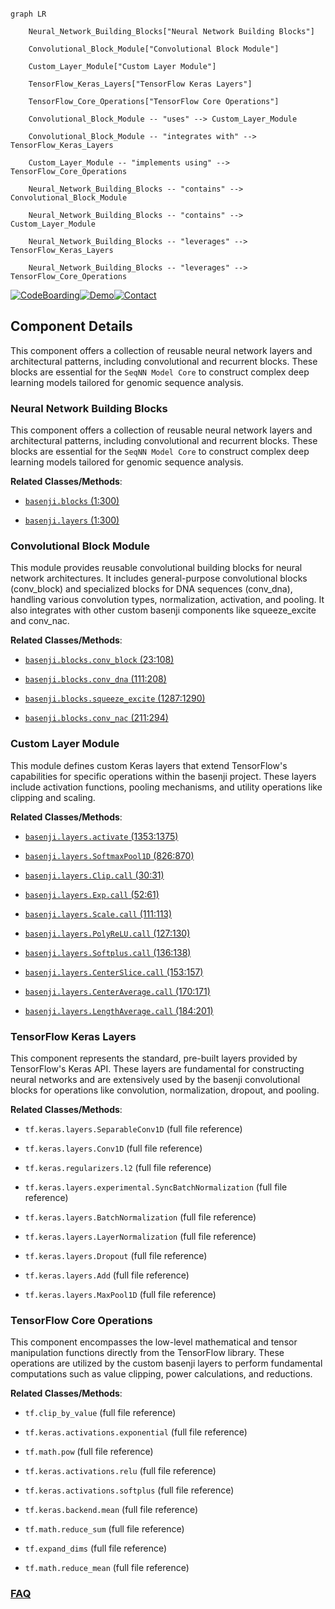 ```mermaid

graph LR

    Neural_Network_Building_Blocks["Neural Network Building Blocks"]

    Convolutional_Block_Module["Convolutional Block Module"]

    Custom_Layer_Module["Custom Layer Module"]

    TensorFlow_Keras_Layers["TensorFlow Keras Layers"]

    TensorFlow_Core_Operations["TensorFlow Core Operations"]

    Convolutional_Block_Module -- "uses" --> Custom_Layer_Module

    Convolutional_Block_Module -- "integrates with" --> TensorFlow_Keras_Layers

    Custom_Layer_Module -- "implements using" --> TensorFlow_Core_Operations

    Neural_Network_Building_Blocks -- "contains" --> Convolutional_Block_Module

    Neural_Network_Building_Blocks -- "contains" --> Custom_Layer_Module

    Neural_Network_Building_Blocks -- "leverages" --> TensorFlow_Keras_Layers

    Neural_Network_Building_Blocks -- "leverages" --> TensorFlow_Core_Operations

```

[![CodeBoarding](https://img.shields.io/badge/Generated%20by-CodeBoarding-9cf?style=flat-square)](https://github.com/CodeBoarding/GeneratedOnBoardings)[![Demo](https://img.shields.io/badge/Try%20our-Demo-blue?style=flat-square)](https://www.codeboarding.org/demo)[![Contact](https://img.shields.io/badge/Contact%20us%20-%20contact@codeboarding.org-lightgrey?style=flat-square)](mailto:contact@codeboarding.org)



## Component Details



This component offers a collection of reusable neural network layers and architectural patterns, including convolutional and recurrent blocks. These blocks are essential for the `SeqNN Model Core` to construct complex deep learning models tailored for genomic sequence analysis.



### Neural Network Building Blocks

This component offers a collection of reusable neural network layers and architectural patterns, including convolutional and recurrent blocks. These blocks are essential for the `SeqNN Model Core` to construct complex deep learning models tailored for genomic sequence analysis.





**Related Classes/Methods**:



- <a href="https://github.com/calico/basenji/blob/master/basenji/blocks.py#L1-L300" target="_blank" rel="noopener noreferrer">`basenji.blocks` (1:300)</a>

- <a href="https://github.com/calico/basenji/blob/master/basenji/layers.py#L1-L300" target="_blank" rel="noopener noreferrer">`basenji.layers` (1:300)</a>





### Convolutional Block Module

This module provides reusable convolutional building blocks for neural network architectures. It includes general-purpose convolutional blocks (conv_block) and specialized blocks for DNA sequences (conv_dna), handling various convolution types, normalization, activation, and pooling. It also integrates with other custom basenji components like squeeze_excite and conv_nac.





**Related Classes/Methods**:



- <a href="https://github.com/calico/basenji/blob/master/basenji/blocks.py#L23-L108" target="_blank" rel="noopener noreferrer">`basenji.blocks.conv_block` (23:108)</a>

- <a href="https://github.com/calico/basenji/blob/master/basenji/blocks.py#L111-L208" target="_blank" rel="noopener noreferrer">`basenji.blocks.conv_dna` (111:208)</a>

- <a href="https://github.com/calico/basenji/blob/master/basenji/blocks.py#L1287-L1290" target="_blank" rel="noopener noreferrer">`basenji.blocks.squeeze_excite` (1287:1290)</a>

- <a href="https://github.com/calico/basenji/blob/master/basenji/blocks.py#L211-L294" target="_blank" rel="noopener noreferrer">`basenji.blocks.conv_nac` (211:294)</a>





### Custom Layer Module

This module defines custom Keras layers that extend TensorFlow's capabilities for specific operations within the basenji project. These layers include activation functions, pooling mechanisms, and utility operations like clipping and scaling.





**Related Classes/Methods**:



- <a href="https://github.com/calico/basenji/blob/master/basenji/layers.py#L1353-L1375" target="_blank" rel="noopener noreferrer">`basenji.layers.activate` (1353:1375)</a>

- <a href="https://github.com/calico/basenji/blob/master/basenji/layers.py#L826-L870" target="_blank" rel="noopener noreferrer">`basenji.layers.SoftmaxPool1D` (826:870)</a>

- <a href="https://github.com/calico/basenji/blob/master/basenji/layers.py#L30-L31" target="_blank" rel="noopener noreferrer">`basenji.layers.Clip.call` (30:31)</a>

- <a href="https://github.com/calico/basenji/blob/master/basenji/layers.py#L52-L61" target="_blank" rel="noopener noreferrer">`basenji.layers.Exp.call` (52:61)</a>

- <a href="https://github.com/calico/basenji/blob/master/basenji/layers.py#L111-L113" target="_blank" rel="noopener noreferrer">`basenji.layers.Scale.call` (111:113)</a>

- <a href="https://github.com/calico/basenji/blob/master/basenji/layers.py#L127-L130" target="_blank" rel="noopener noreferrer">`basenji.layers.PolyReLU.call` (127:130)</a>

- <a href="https://github.com/calico/basenji/blob/master/basenji/layers.py#L136-L138" target="_blank" rel="noopener noreferrer">`basenji.layers.Softplus.call` (136:138)</a>

- <a href="https://github.com/calico/basenji/blob/master/basenji/layers.py#L153-L157" target="_blank" rel="noopener noreferrer">`basenji.layers.CenterSlice.call` (153:157)</a>

- <a href="https://github.com/calico/basenji/blob/master/basenji/layers.py#L170-L171" target="_blank" rel="noopener noreferrer">`basenji.layers.CenterAverage.call` (170:171)</a>

- <a href="https://github.com/calico/basenji/blob/master/basenji/layers.py#L184-L201" target="_blank" rel="noopener noreferrer">`basenji.layers.LengthAverage.call` (184:201)</a>





### TensorFlow Keras Layers

This component represents the standard, pre-built layers provided by TensorFlow's Keras API. These layers are fundamental for constructing neural networks and are extensively used by the basenji convolutional blocks for operations like convolution, normalization, dropout, and pooling.





**Related Classes/Methods**:



- `tf.keras.layers.SeparableConv1D` (full file reference)

- `tf.keras.layers.Conv1D` (full file reference)

- `tf.keras.regularizers.l2` (full file reference)

- `tf.keras.layers.experimental.SyncBatchNormalization` (full file reference)

- `tf.keras.layers.BatchNormalization` (full file reference)

- `tf.keras.layers.LayerNormalization` (full file reference)

- `tf.keras.layers.Dropout` (full file reference)

- `tf.keras.layers.Add` (full file reference)

- `tf.keras.layers.MaxPool1D` (full file reference)





### TensorFlow Core Operations

This component encompasses the low-level mathematical and tensor manipulation functions directly from the TensorFlow library. These operations are utilized by the custom basenji layers to perform fundamental computations such as value clipping, power calculations, and reductions.





**Related Classes/Methods**:



- `tf.clip_by_value` (full file reference)

- `tf.keras.activations.exponential` (full file reference)

- `tf.math.pow` (full file reference)

- `tf.keras.activations.relu` (full file reference)

- `tf.keras.activations.softplus` (full file reference)

- `tf.keras.backend.mean` (full file reference)

- `tf.math.reduce_sum` (full file reference)

- `tf.expand_dims` (full file reference)

- `tf.math.reduce_mean` (full file reference)









### [FAQ](https://github.com/CodeBoarding/GeneratedOnBoardings/tree/main?tab=readme-ov-file#faq)